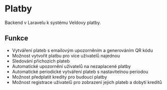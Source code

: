 # Platby
Backend v Laravelu k systému Veldovy platby.

## Funkce
- Vytváření plateb s emailovým upozorněním a generováním QR kódu
- Možnost vytvořit platbu pro více uživatelů najednou
- Sledování příchozích plateb
- Automatické upozornění uživatelů na nezaplacené platby
- Automatické periodické vytváření plateb s nastavitelnou periodou
- Možnost předplatit kredity pro budoucí platby
- Možnost registrace uživatelů pro zobrazení jejich plateb a dobytí kreditů
